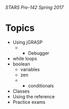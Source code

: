 _STARS Pre-142 Spring 2017_

# Topics
* Using jGRASP
  * + Debugger
* while loops
* boolean
  * variables
  * zen
  * + conditionals
* Classes
* Using the reference
* Practice exams
